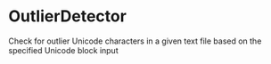 # OutlierDetector
Check for outlier Unicode characters in a given text file based on the specified Unicode block input
